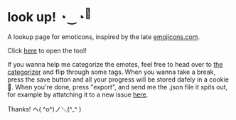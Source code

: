 # look up! ◔‿◔<sup>🌸</sup>

A lookup page for emoticons, inspired by the late [emojicons.com](https://web.archive.org/web/20230407030512/http://emojicons.com/home).

Click [here](https://sirs0ri.github.io/look-up) to open the tool!

If you wanna help me categorize the emotes, feel free to head over to [the categorizer](https://sirs0ri.github.io/look-up/categorize) and flip through some tags.
When you wanna take a break, press the save button and all your progress will be stored dafely in a cookie 🍪.
When you're done, press "export", and send me the .json file it spits out, for example by attatching it to a new issue [here](https://github.com/Sirs0ri/look-up/issues/new). 

Thanks! ヘ( ^o^)ノ＼(^_^ )
